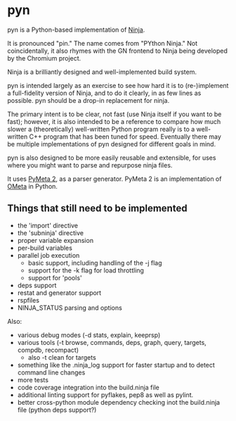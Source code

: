 # pyn

pyn is a Python-based implementation of
[Ninja](http://martine.github.io/ninja/).

It is pronounced "pin." The name comes from "PYthon Ninja." Not coincidentally,
it also rhymes with the GN frontend to Ninja being developed by the Chromium
project.

Ninja is a brilliantly designed and well-implemented build system.

pyn is intended largely as an exercise to see how hard it is to (re-)implement
a full-fidelity version of Ninja, and to do it clearly, in as few lines as
possible. pyn should be a drop-in replacement for ninja.

The primary intent is to be clear, not fast (use Ninja itself if you want to be
fast); however, it is also intended to be a reference to compare how much
slower a (theoretically) well-written Python program really is to a
well-written C++ program that has been tuned for speed. Eventually there may be
multiple implementations of pyn designed for different goals in mind. 

pyn is also designed to be more easily reusable and extensible, for uses
where you might want to parse and repurpose ninja files.

It uses [PyMeta 2](https://bitbucket.org/wkornewald/pymeta/src),
as a parser generator. PyMeta 2 is an implementation of
[OMeta](https://github.com/alexwarth/ometa-js) in Python.

## Things that still need to be implemented

* the 'import' directive
* the 'subninja' directive
* proper variable expansion
* per-build variables
* parallel job execution
  * basic support, including handling of the -j flag
  * support for the -k flag for load throttling
  * support for 'pools'
* deps support
* restat and generator support
* rspfiles
* NINJA_STATUS parsing and options

Also:

* various debug modes (-d stats, explain, keeprsp)
* various tools (-t browse, commands, deps, graph, query, targets, compdb,
  recompact)
  * also -t clean for targets
* something like the .ninja_log support for faster startup and to detect
  command line changes
* more tests
* code coverage integration into the build.ninja file
* additional linting support for pyflakes, pep8 as well as pylint.
* better cross-python module dependency checking inot the build.ninja file
  (python deps support?)
